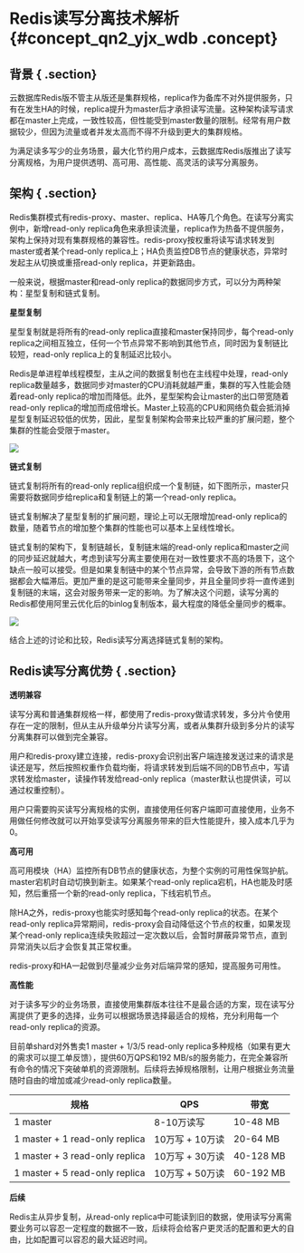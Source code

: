 # Redis读写分离技术解析 {#concept_qn2_yjx_wdb .concept}

## 背景 { .section}

云数据库Redis版不管主从版还是集群规格，replica作为备库不对外提供服务，只有在发生HA的时候，replica提升为master后才承担读写流量。这种架构读写请求都在master上完成，一致性较高，但性能受到master数量的限制。经常有用户数据较少，但因为流量或者并发太高而不得不升级到更大的集群规格。

为满足读多写少的业务场景，最大化节约用户成本，云数据库Redis版推出了读写分离规格，为用户提供透明、高可用、高性能、高灵活的读写分离服务。

## 架构 { .section}

Redis集群模式有redis-proxy、master、replica、HA等几个角色。在读写分离实例中，新增read-only replica角色来承担读流量，replica作为热备不提供服务，架构上保持对现有集群规格的兼容性。redis-proxy按权重将读写请求转发到master或者某个read-only replica上；HA负责监控DB节点的健康状态，异常时发起主从切换或重搭read-only replica，并更新路由。

一般来说，根据master和read-only replica的数据同步方式，可以分为两种架构：星型复制和链式复制。

**星型复制**

星型复制就是将所有的read-only replica直接和master保持同步，每个read-only replica之间相互独立，任何一个节点异常不影响到其他节点，同时因为复制链比较短，read-only replica上的复制延迟比较小。

Redis是单进程单线程模型，主从之间的数据复制也在主线程中处理，read-only replica数量越多，数据同步对master的CPU消耗就越严重，集群的写入性能会随着read-only replica的增加而降低。此外，星型架构会让master的出口带宽随着read-only replica的增加而成倍增长。Master上较高的CPU和网络负载会抵消掉星型复制延迟较低的优势，因此，星型复制架构会带来比较严重的扩展问题，整个集群的性能会受限于master。

![](http://static-aliyun-doc.oss-cn-hangzhou.aliyuncs.com/assets/img/3169/15517503423189_zh-CN.png)

**链式复制**

链式复制将所有的read-only replica组织成一个复制链，如下图所示，master只需要将数据同步给replica和复制链上的第一个read-only replica。

链式复制解决了星型复制的扩展问题，理论上可以无限增加read-only replica的数量，随着节点的增加整个集群的性能也可以基本上呈线性增长。

链式复制的架构下，复制链越长，复制链末端的read-only replica和master之间的同步延迟就越大，考虑到读写分离主要使用在对一致性要求不高的场景下，这个缺点一般可以接受。但是如果复制链中的某个节点异常，会导致下游的所有节点数据都会大幅滞后。更加严重的是这可能带来全量同步，并且全量同步将一直传递到复制链的末端，这会对服务带来一定的影响。为了解决这个问题，读写分离的Redis都使用阿里云优化后的binlog复制版本，最大程度的降低全量同步的概率。

![](http://static-aliyun-doc.oss-cn-hangzhou.aliyuncs.com/assets/img/3169/15517503423191_zh-CN.png)

结合上述的讨论和比较，Redis读写分离选择链式复制的架构。

## Redis读写分离优势 { .section}

**透明兼容**

读写分离和普通集群规格一样，都使用了redis-proxy做请求转发，多分片令使用存在一定的限制，但从主从升级单分片读写分离，或者从集群升级到多分片的读写分离集群可以做到完全兼容。

用户和redis-proxy建立连接，redis-proxy会识别出客户端连接发送过来的请求是读还是写，然后按照权重作负载均衡，将请求转发到后端不同的DB节点中，写请求转发给master，读操作转发给read-only replica（master默认也提供读，可以通过权重控制）。

用户只需要购买读写分离规格的实例，直接使用任何客户端即可直接使用，业务不用做任何修改就可以开始享受读写分离服务带来的巨大性能提升，接入成本几乎为0。

**高可用**

高可用模块（HA）监控所有DB节点的健康状态，为整个实例的可用性保驾护航。master宕机时自动切换到新主。如果某个read-only replica宕机，HA也能及时感知，然后重搭一个新的read-only replica，下线宕机节点。

除HA之外，redis-proxy也能实时感知每个read-only replica的状态。在某个read-only replica异常期间，redis-proxy会自动降低这个节点的权重，如果发现某个read-only replica连续失败超过一定次数以后，会暂时屏蔽异常节点，直到异常消失以后才会恢复其正常权重。

redis-proxy和HA一起做到尽量减少业务对后端异常的感知，提高服务可用性。

**高性能**

对于读多写少的业务场景，直接使用集群版本往往不是最合适的方案，现在读写分离提供了更多的选择，业务可以根据场景选择最适合的规格，充分利用每一个read-only replica的资源。

目前单shard对外售卖1 master + 1/3/5 read-only replica多种规格（如果有更大的需求可以提工单反馈），提供60万QPS和192 MB/s的服务能力，在完全兼容所有命令的情况下突破单机的资源限制。后续将去掉规格限制，让用户根据业务流量随时自由的增加或减少read-only replica数量。

|规格|QPS|带宽|
|--|---|--|
|1 master|8-10万读写|10-48 MB|
|1 master + 1 read-only replica|10万写 + 10万读|20-64 MB|
|1 master + 3 read-only replica|10万写 + 30万读|40-128 MB|
|1 master + 5 read-only replica|10万写 + 50万读|60-192 MB|

**后续**

Redis主从异步复制，从read-only replica中可能读到旧的数据，使用读写分离需要业务可以容忍一定程度的数据不一致，后续将会给客户更灵活的配置和更大的自由，比如配置可以容忍的最大延迟时间。


